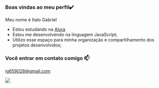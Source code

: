 ### Boas vindas ao meu perfil✔️

Meu nome é Italo Gabriel 

- Estou estudando na [Alura](https://www.alura.com.br)
- Estou me desenvolvendo na linguagem JavaScript;
- Utilizo esse espaço para minha organização e compartilhamento dos projetos desenvolvidos;

### Você entrar em contato comigo 📫

ig659028@gmail.com

![](https://media1.tenor.com/m/zoIG2ryGiAYAAAAC/%D0%B1%D0%B5%D0%B1%D1%80%D0%B0.gif)
